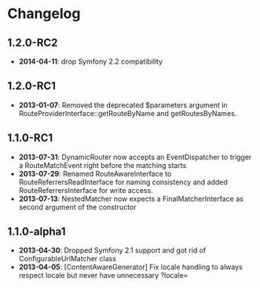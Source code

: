 Changelog
=========

1.2.0-RC2
---------

* **2014-04-11**: drop Symfony 2.2 compatibility

1.2.0-RC1
---------

* **2013-01-07**: Removed the deprecated $parameters argument in
  RouteProviderInterface::getRouteByName and getRoutesByNames.

1.1.0-RC1
---------

* **2013-07-31**: DynamicRouter now accepts an EventDispatcher to trigger a
  RouteMatchEvent right before the matching starts
* **2013-07-29**: Renamed RouteAwareInterface to RouteReferrersReadInterface
  for naming consistency and added RouteReferrersInterface for write access.
* **2013-07-13**: NestedMatcher now expects a FinalMatcherInterface as second
  argument of the constructor

1.1.0-alpha1
------------

* **2013-04-30**: Dropped Symfony 2.1 support and got rid of
  ConfigurableUrlMatcher class
* **2013-04-05**: [ContentAwareGenerator] Fix locale handling to always respect
  locale but never have unnecessary ?locale=
